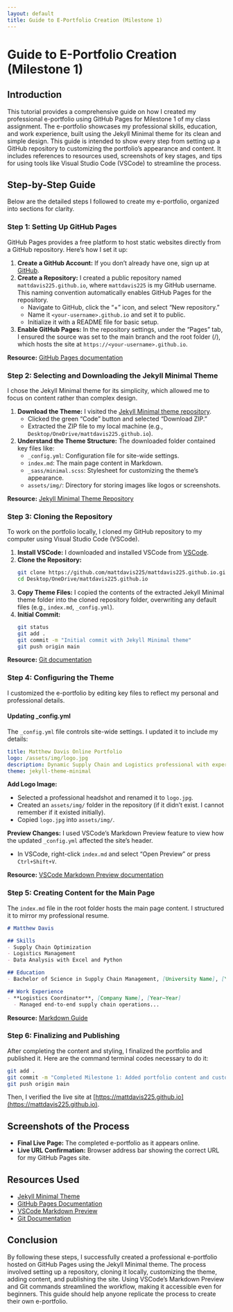 ```yaml
---
layout: default
title: Guide to E-Portfolio Creation (Milestone 1)
---
```


# Guide to E-Portfolio Creation (Milestone 1)

## Introduction
This tutorial provides a comprehensive guide on how I created my professional e-portfolio using GitHub Pages for Milestone 1 of my class assignment. The e-portfolio showcases my professional skills, education, and work experience, built using the Jekyll Minimal theme for its clean and simple design. This guide is intended to show every step from setting up a GitHub repository to customizing the portfolio’s appearance and content. It includes references to resources used, screenshots of key stages, and tips for using tools like Visual Studio Code (VSCode) to streamline the process.

## Step-by-Step Guide
Below are the detailed steps I followed to create my e-portfolio, organized into sections for clarity.

### Step 1: Setting Up GitHub Pages
GitHub Pages provides a free platform to host static websites directly from a GitHub repository. Here’s how I set it up:

1. **Create a GitHub Account:** If you don’t already have one, sign up at [GitHub](https://github.com).
2. **Create a Repository:** I created a public repository named `mattdavis225.github.io`, where `mattdavis225` is my GitHub username. This naming convention automatically enables GitHub Pages for the repository.
   - Navigate to GitHub, click the “+” icon, and select “New repository.”
   - Name it `<your-username>.github.io` and set it to public.
   - Initialize it with a README file for basic setup.
3. **Enable GitHub Pages:** In the repository settings, under the “Pages” tab, I ensured the source was set to the main branch and the root folder (/), which hosts the site at `https://<your-username>.github.io`.

**Resource:** [GitHub Pages documentation](https://docs.github.com/en/pages)

### Step 2: Selecting and Downloading the Jekyll Minimal Theme
I chose the Jekyll Minimal theme for its simplicity, which allowed me to focus on content rather than complex design.

1. **Download the Theme:** I visited the [Jekyll Minimal theme repository](https://github.com/pages-themes/minimal).
   - Clicked the green “Code” button and selected “Download ZIP.”
   - Extracted the ZIP file to my local machine (e.g., `Desktop/OneDrive/mattdavis225.github.io`).
2. **Understand the Theme Structure:** The downloaded folder contained key files like:
   - `_config.yml`: Configuration file for site-wide settings.
   - `index.md`: The main page content in Markdown.
   - `_sass/minimal.scss`: Stylesheet for customizing the theme’s appearance.
   - `assets/img/`: Directory for storing images like logos or screenshots.

**Resource:** [Jekyll Minimal Theme Repository](https://github.com/pages-themes/minimal)

### Step 3: Cloning the Repository
To work on the portfolio locally, I cloned my GitHub repository to my computer using Visual Studio Code (VSCode).

1. **Install VSCode:** I downloaded and installed VSCode from [VSCode](https://code.visualstudio.com).
2. **Clone the Repository:**
   ```bash
   git clone https://github.com/mattdavis225/mattdavis225.github.io.git
   cd Desktop/OneDrive/mattdavis225.github.io
   ```
3. **Copy Theme Files:** I copied the contents of the extracted Jekyll Minimal theme folder into the cloned repository folder, overwriting any default files (e.g., `index.md`, `_config.yml`).
4. **Initial Commit:**
   ```bash
   git status
   git add .
   git commit -m "Initial commit with Jekyll Minimal theme"
   git push origin main
   ```

**Resource:** [Git documentation](https://git-scm.com/doc)

### Step 4: Configuring the Theme
I customized the e-portfolio by editing key files to reflect my personal and professional details.

#### Updating _config.yml
The `_config.yml` file controls site-wide settings. I updated it to include my details:

```yaml
title: Matthew Davis Online Portfolio
logo: /assets/img/logo.jpg
description: Dynamic Supply Chain and Logistics professional with expertise in...
theme: jekyll-theme-minimal
```

**Add Logo Image:**
- Selected a professional headshot and renamed it to `logo.jpg`.
- Created an `assets/img/` folder in the repository (if it didn’t exist. I cannot remember if it existed initially).
- Copied `logo.jpg` into `assets/img/`.

**Preview Changes:** I used VSCode’s Markdown Preview feature to view how the updated `_config.yml` affected the site’s header.  
- In VSCode, right-click `index.md` and select “Open Preview” or press `Ctrl+Shift+V`.

**Resource:** [VSCode Markdown Preview documentation](https://code.visualstudio.com/docs/languages/markdown#_markdown-preview)


### Step 5: Creating Content for the Main Page
The `index.md` file in the root folder hosts the main page content. I structured it to mirror my professional resume.

```markdown
# Matthew Davis

## Skills
- Supply Chain Optimization
- Logistics Management
- Data Analysis with Excel and Python

## Education
- Bachelor of Science in Supply Chain Management, [University Name], [Year]

## Work Experience
- **Logistics Coordinator**, [Company Name], [Year–Year]
  - Managed end-to-end supply chain operations...
```

**Resource:** [Markdown Guide](https://www.markdownguide.org/cheat-sheet)

### Step 6: Finalizing and Publishing
After completing the content and styling, I finalized the portfolio and published it. Here are the command terminal codes necessary to do it: 

```bash
git add .
git commit -m "Completed Milestone 1: Added portfolio content and customizations"
git push origin main
```

Then, I verified the live site at [https://mattdavis225.github.io](https://mattdavis225.github.io).

## Screenshots of the Process

- **Final Live Page:** The completed e-portfolio as it appears online.  
- **Live URL Confirmation:** Browser address bar showing the correct URL for my GitHub Pages site.

## Resources Used
- [Jekyll Minimal Theme](https://github.com/pages-themes/minimal)
- [GitHub Pages Documentation](https://docs.github.com/en/pages)
- [VSCode Markdown Preview](https://code.visualstudio.com/docs/languages/markdown#_markdown-preview)
- [Git Documentation](https://git-scm.com/doc)

## Conclusion
By following these steps, I successfully created a professional e-portfolio hosted on GitHub Pages using the Jekyll Minimal theme. The process involved setting up a repository, cloning it locally, customizing the theme, adding content, and publishing the site. Using VSCode’s Markdown Preview and Git commands streamlined the workflow, making it accessible even for beginners. This guide should help anyone replicate the process to create their own e-portfolio.

[def]: img/markdown_cheatsheet.png